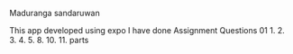 Maduranga sandaruwan

This app developed using expo
I have done Assignment Questions 01
1.
2.
3.
4.
5.
8.
10.
11. parts
